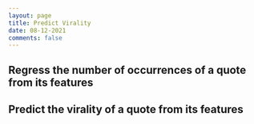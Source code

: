 ```yaml
---
layout: page
title: Predict Virality
date: 08-12-2021
comments: false
---
```

   
## Regress the number of occurrences of a quote from its features


## Predict the virality of a quote from its features

